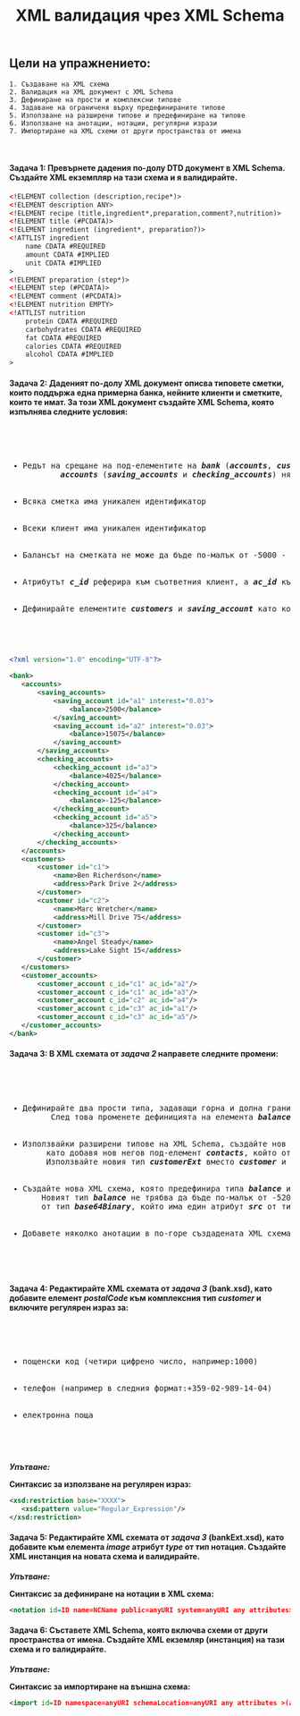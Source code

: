 <!-- Header -->
<header> 
  <h1><b>XML валидация чрез XML Schema</b></h1>
</header>

<!-- Content -->
## Цели на упражнението:
		
```
1. Създаване на XML схема
2. Валидация на XML документ с XML Schema
3. Дефиниране на прости и комплексни типове
4. Задаване на ограниченя върху предефинираните типове
5. Използване на разширени типове и предефиниране на типове
6. Използване на анотации, нотации, регулярни изрази
7. Импортиране на XML схеми от други пространства от имена       

```

<br/>

<h4>Задача 1: Превърнете дадения по-долу DTD документ в XML Schema. Създайте XML екземпляр на тази схема и я валидирайте.</h4>
    
```xml
<!ELEMENT collection (description,recipe*)>
<!ELEMENT description ANY>
<!ELEMENT recipe (title,ingredient*,preparation,comment?,nutrition)>
<!ELEMENT title (#PCDATA)>
<!ELEMENT ingredient (ingredient*, preparation?)>
<!ATTLIST ingredient 
    name CDATA #REQUIRED
    amount CDATA #IMPLIED
    unit CDATA #IMPLIED
>
<!ELEMENT preparation (step*)>
<!ELEMENT step (#PCDATA)>
<!ELEMENT comment (#PCDATA)>
<!ELEMENT nutrition EMPTY>
<!ATTLIST nutrition 
    protein CDATA #REQUIRED
    carbohydrates CDATA #REQUIRED
    fat CDATA #REQUIRED
    calories CDATA #REQUIRED
    alcohol CDATA #IMPLIED
>
```

<h4>Задача 2: Даденият по-долу XML документ описва типовете сметки, които поддържа една примерна банка, нейните клиенти и сметките, 
които те имат. За този XML документ създайте XML Schema, която изпълнява следните условия:</h4>

<pre>
  <ul>
    <li>Редът на срещане на под-елементите на <b><i>bank</i></b> (<b><i>accounts</i></b>, <b><i>customers</i></b> и <b><i>customer_accounts</i></b>) и 
        <b><i>accounts</i></b> (<b><i>saving_accounts</i></b> и <b><i>checking_accounts</i></b>) няма значение</li>
  	<li>Всяка сметка има уникален идентификатор</li>
    <li>Всеки клиент има уникален идентификатор</li>
    <li>Балансът на сметката не може да бъде по-малък от -5000 - за това условие използвайте рестрикция на съществуващите предефинирани типове</li>
    <li>Атрибутът <b><i>c_id</i></b> реферира към съответния клиент, а <b><i>ac_id</i></b> към съответната му сметка</li>
    <li>Дефинирайте елементите <b><i>customers</i></b> и <b><i>saving_account</i></b> като комплексен глобален тип, а елемента <b><i>accounts</i></b> като комплексен локален тип</li>
  </ul>
</pre>

```xml
<?xml version="1.0" encoding="UTF-8"?> 

<bank> 
   <accounts> 
   	   <saving_accounts> 
   	   	   <saving_account id="a1" interest="0.03"> 
   	   	   	   <balance>2500</balance> 
   	   	   </saving_account> 
   	   	   <saving_account id="a2" interest="0.03"> 
   	   	   	   <balance>15075</balance> 
   	   	   </saving_account> 
   	   </saving_accounts> 
   	   <checking_accounts> 
   	   	   <checking_account id="a3"> 
   	   	   	   <balance>4025</balance> 
   	   	   </checking_account> 
   	   	   <checking_account id="a4"> 
   	   	   	   <balance>-125</balance> 
   	   	   </checking_account> 
   	   	   <checking_account id="a5"> 
   	   	   	   <balance>325</balance> 
   	   	   </checking_account> 
   	   </checking_accounts> 
   </accounts> 
   <customers> 
   	   <customer id="c1"> 
   	   	   <name>Ben Richerdson</name> 
   	   	   <address>Park Drive 2</address> 
   	   </customer> 
   	   <customer id="c2"> 
   	   	   <name>Marc Wretcher</name> 
   	   	   <address>Mill Drive 75</address> 
   	   </customer> 
   	   <customer id="c3"> 
   	   	   <name>Angel Steady</name> 
   	   	   <address>Lake Sight 15</address> 
   	   </customer> 
   </customers> 
   <customer_accounts> 
   	   <customer_account c_id="c1" ac_id="a2"/> 
   	   <customer_account c_id="c1" ac_id="a3"/> 
   	   <customer_account c_id="c2" ac_id="a4"/> 
   	   <customer_account c_id="c3" ac_id="a1"/> 
   	   <customer_account c_id="c3" ac_id="a5"/> 
   </customer_accounts> 
</bank>
```
 
<h4>Задача 3: В XML схемата от <i>задача 2</i> направете следните промени:</h4>
<pre>
  <ul>
    <li>Дефинирайте два прости типа, задаващи горна и долна граница на стойността на елемента <b><i>balance</i></b>. 
      След това променете дефиницията на елемента <b><i>balance</i></b>, като го представите като обединение на тези два прости типа</li>
  	<li>Използвайки разширени типове на XML Schema, създайте нов тип <b><i>customerExt</i></b>, който разширява дефиницията на типа <b><i>customer</i></b>,
     като добавя нов негов под-елемент <b><i>contacts</i></b>, който от своя страна се състои от 2 под-елемента - <b><i>email</i></b> и <b><i>telephone</i></b>. 
     Използвайте новия тип <b><i>customerExt</i></b> вместо <b><i>customer</i></b> и запишете новата XML схема под името <b><i>bank.xsd</i></b></li>
    <li>Създайте нова XML схема, която предефинира типа <b><i>balance</i></b> и <b><i>customerExt</i></b> от външната за нея XML схема - <b><i>bank.xsd</i></b>. 
    Новият тип <b><i>balance</i></b> не трябва да бъде по-малък от -5200, a новият тип <b><i>customerExt</i></b> съдържа допълнително нов под-елемент <b><i>image</i></b> 
    от тип <b><i>base64Binary</i></b>, който има един атрибут <b><i>src</i></b> от тип <b><i>string</i></b>. Запишете новата XML схема под името <b><i>bankExt.xsd</i></b></li>
    <li>Добавете няколко анотации в по-горе създадената XML схема (<b><i>bank.xsd</i></b>) към избрани от вас комплексни типове, описващи тяхното предназначение</li>
  </ul>
</pre>

<h4>Задача 4: Редактирайте XML схемата от <i>задача 3</i> (bank.xsd), като добавите елемент <i>postalCode</i> към комплексния тип <i>customer</i> и включите регулярен израз за:</h4>
<pre>
  <ul>
    <li>пощенски код (четири цифрено число, например:1000)</li>
  	<li>телефон (например в следния формат:+359-02-989-14-04)</li>
    <li>електронна поща</li>
  </ul>
</pre>
<b><i>Упътване:</i></b>

<b> Синтаксис за използване на регулярен израз: </b>

```xml
<xsd:restriction base="XXXX">
   <xsd:pattern value="Regular_Expression"/>
</xsd:restriction>
```

  
<h4>Задача 5:  Редактирайте XML схемата от <i>задача 3</i> (bankExt.xsd), като добавите към елемента <i>image</i> атрибут <i>type</i> от тип нотация. 
Създайте XML инстанция на новата схема и валидирайте.</h4>

<b><i>Упътване:</i></b>

<b> Синтаксис за дефиниране на нотации в XML схема: </b>

```xml
<notation id=ID name=NCName public=anyURI system=anyURI any attributes>(annotation?)</notation>
```
  
<h4>Задача 6:  Съставете XML Schema, която включва схеми от други пространства от имена. Създайте XML екземляр (инстанция) на тази схема и го валидирайте.</h4>

<b><i>Упътване:</i></b>

<b> Синтаксис за импортиране на външна схема: </b>

```xml
<import id=ID namespace=anyURI schemaLocation=anyURI any attributes >(annotation?)</import>
```